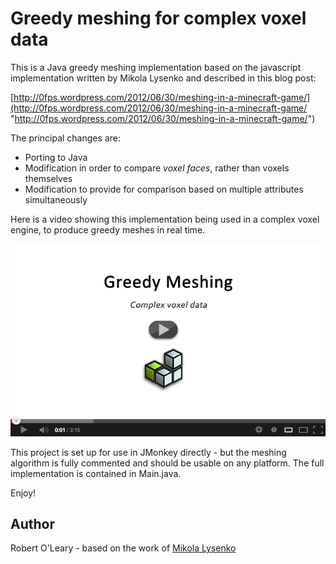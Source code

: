 # Greedy meshing for complex voxel data

This is a Java greedy meshing implementation based on the javascript implementation written by Mikola Lysenko and described in this blog post:

[http://0fps.wordpress.com/2012/06/30/meshing-in-a-minecraft-game/](http://0fps.wordpress.com/2012/06/30/meshing-in-a-minecraft-game/ "http://0fps.wordpress.com/2012/06/30/meshing-in-a-minecraft-game/")
 
The principal changes are:
 
* Porting to Java
* Modification in order to compare *voxel faces*, rather than voxels themselves
* Modification to provide for comparison based on multiple attributes simultaneously

Here is a video showing this implementation being used in a complex voxel engine, to produce greedy meshes in real time.

[![ScreenShot](./video-splash.png)](https://www.youtube.com/watch?v=0OZxZZCea8I)

This project is set up for use in JMonkey directly - but the meshing algorithm is fully commented and should be usable on any platform. The full implementation is contained in Main.java.

Enjoy!

## Author

Robert O'Leary - based on the work of [Mikola Lysenko](http://0fps.wordpress.com/)
